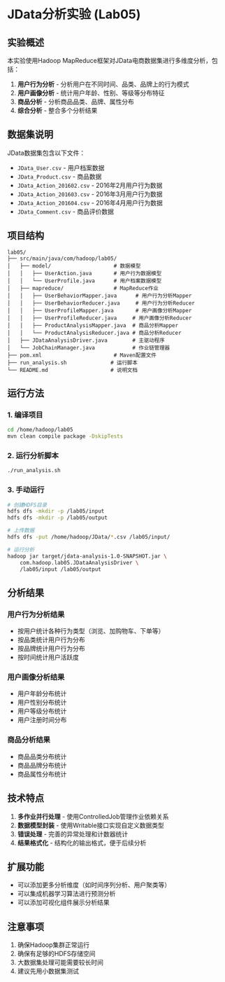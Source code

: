 # JData分析实验 (Lab05)

## 实验概述

本实验使用Hadoop MapReduce框架对JData电商数据集进行多维度分析，包括：

1. **用户行为分析** - 分析用户在不同时间、品类、品牌上的行为模式
2. **用户画像分析** - 统计用户年龄、性别、等级等分布特征
3. **商品分析** - 分析商品品类、品牌、属性分布
4. **综合分析** - 整合多个分析结果

## 数据集说明

JData数据集包含以下文件：

- `JData_User.csv` - 用户档案数据
- `JData_Product.csv` - 商品数据
- `JData_Action_201602.csv` - 2016年2月用户行为数据
- `JData_Action_201603.csv` - 2016年3月用户行为数据
- `JData_Action_201604.csv` - 2016年4月用户行为数据
- `JData_Comment.csv` - 商品评价数据

## 项目结构

```
lab05/
├── src/main/java/com/hadoop/lab05/
│   ├── model/                    # 数据模型
│   │   ├── UserAction.java       # 用户行为数据模型
│   │   └── UserProfile.java      # 用户档案数据模型
│   ├── mapreduce/                # MapReduce作业
│   │   ├── UserBehaviorMapper.java      # 用户行为分析Mapper
│   │   ├── UserBehaviorReducer.java     # 用户行为分析Reducer
│   │   ├── UserProfileMapper.java       # 用户画像分析Mapper
│   │   ├── UserProfileReducer.java     # 用户画像分析Reducer
│   │   ├── ProductAnalysisMapper.java  # 商品分析Mapper
│   │   └── ProductAnalysisReducer.java # 商品分析Reducer
│   ├── JDataAnalysisDriver.java        # 主驱动程序
│   └── JobChainManager.java            # 作业链管理器
├── pom.xml                       # Maven配置文件
├── run_analysis.sh              # 运行脚本
└── README.md                    # 说明文档
```

## 运行方法

### 1. 编译项目
```bash
cd /home/hadoop/lab05
mvn clean compile package -DskipTests
```

### 2. 运行分析脚本
```bash
./run_analysis.sh
```

### 3. 手动运行
```bash
# 创建HDFS目录
hdfs dfs -mkdir -p /lab05/input
hdfs dfs -mkdir -p /lab05/output

# 上传数据
hdfs dfs -put /home/hadoop/JData/*.csv /lab05/input/

# 运行分析
hadoop jar target/jdata-analysis-1.0-SNAPSHOT.jar \
    com.hadoop.lab05.JDataAnalysisDriver \
    /lab05/input /lab05/output
```

## 分析结果

### 用户行为分析结果
- 按用户统计各种行为类型（浏览、加购物车、下单等）
- 按品类统计用户行为分布
- 按品牌统计用户行为分布
- 按时间统计用户活跃度

### 用户画像分析结果
- 用户年龄分布统计
- 用户性别分布统计
- 用户等级分布统计
- 用户注册时间分布

### 商品分析结果
- 商品品类分布统计
- 商品品牌分布统计
- 商品属性分布统计

## 技术特点

1. **多作业并行处理** - 使用ControlledJob管理作业依赖关系
2. **数据模型封装** - 使用Writable接口实现自定义数据类型
3. **错误处理** - 完善的异常处理和计数器统计
4. **结果格式化** - 结构化的输出格式，便于后续分析

## 扩展功能

- 可以添加更多分析维度（如时间序列分析、用户聚类等）
- 可以集成机器学习算法进行预测分析
- 可以添加可视化组件展示分析结果

## 注意事项

1. 确保Hadoop集群正常运行
2. 确保有足够的HDFS存储空间
3. 大数据集处理可能需要较长时间
4. 建议先用小数据集测试
